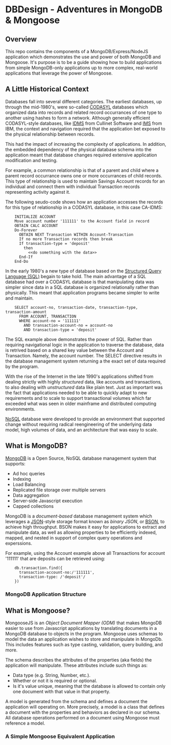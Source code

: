 # DBDesign - Adventures in MongoDB & Mongoose

## Overview

This repo contains the components of a MongoDB/Express/NodeJS application 
which demonstrates the use and power of both MongoDB and Mongoose. It's purpose 
is to be a guide showing how to build applications from simple MongoDB-only 
applications up to more complex, real-world applications that leverage the 
power of Mongoose.

## A Little Historical Context

Databases fall into several different categories. The earliest databases, up
through the mid-1980's, were so-called [CODASYL](https://en.wikipedia.org/wiki/CODASYL) 
databases which organized data
into records and related record occurrances of one type to another using
hashes to form a network. Although generally efficient CODASYL-style databases,
like [IDMS](https://en.wikipedia.org/wiki/IDMS) from Cullinet Software and 
[IMS](https://en.wikipedia.org/wiki/IBM_Information_Management_System) from IBM, 
the context and navigation required that the application bet exposed to the 
physical relationship between records. 

This had the impact of increasing the complexity of applications. In
addition, the embedded dependency of the physical database schema into the
application meant that database changes required extensive application 
modification and testing.

For example, a common relationship is that of a parent and child where a
parent record occurrance owns one or more occurrances of child records. This
type of relationship is used to maintain Savings Account records for an
individual and connect them with individual Transaction records representing
activity against it.

The following seudo-code shows  how an application accesses the records for 
this type of relationship in a CODASYL database, in this case CA-IDMS:

```
    INITIALIZE ACCOUNT
    Move account number '111111' to the Account field in record
    OBTAIN CALC ACCOUNT
    Do-Forever
      OBTAIN NEXT Transaction WITHIN Account-Transaction
      If no more Transaction records then break
      If transaction-type = 'deposit'
        then
          <<do something with the data>>
      End-If
    End-Do
```

In the early 1980's a new type of database based on the [Structured Query
Language (SQL)](https://en.wikipedia.org/wiki/SQL) begain to take hold. 
The main advantage of a SQL database had
over a CODASYL database is that manipulating data was simpler since data
in a SQL database is organized relationally rather than physically. This
meant that application programs became simpler to write and maintain.

```
    SELECT account-no, transaction-date, transaction-type, transaction-amount
      FROM ACCOUNT, TRANSACTION
      WHERE account-no = '111111'
        AND transaction-account-no = account-no
        AND transaction-type = 'deposit'
```

The SQL example above demonstrates the power of SQL. Rather than requiring
navigational logic in the application to traverse the database, data is
retrived based on a shared key value between the Account and Transaction.
Namely, the account number. The SELECT directive results in the database
management system returning a the exact set of data required by the program.

With the rise of the Internet in the late 1990's applications shifted from
dealing strictly with highly *structured* data, like accounts and transactions,
to also dealing with *unstructured* data like plain text. Just as important
was the fact that applications needed to be able to quickly adapt to new
requirements and to scale to support transactional volumes which far exceeded
what was seen in older mainframe and distributed computing environments.

[NoSQL](https://en.wikipedia.org/wiki/NoSQL) database were developed to provide 
an environment that supported change without requiring radical reengineering 
of the underlying data model, high volumes of data, and an architecture that 
was easy to scale.

## What is MongoDB?

[MongoDB](https://www.mongodb.com/) is a Open Source, NoSQL database management 
system that supports:

- Ad hoc queries
- Indexing
- Load Balancing
- Replicated file storage over multiple servers
- Data aggregation
- Server-side Javascript execution
- Capped collections

MongoDB is a *document-based* database management system which leverages a
[JSON](https://en.wikipedia.org/wiki/JSON)-style storage format known as 
*binary JSON*, or [BSON](https://en.wikipedia.org/wiki/BSON), 
to achieve high
throughput. BSON makes it easy for applications to extract and manipulate data,
as well as allowing properties to be efficiently indexed, mapped, and nested
in support of complex query operations and experssions.

For example, using the Account example above all Transactions for account
'111111' that are deposits can be retrieved using:

```
    db.transaction.find({
      transaction-account-no:/'111111',
      transaction-type: /'deposit'/
    })
```

### MongoDB Application Structure



## What is Mongoose?

MongooseJS is an *Object Document Mapper (ODM)* that makes MongoDB easier to
use from Javascript applications by translating documents in a MongoDB database
to objects in the program. Mongoose uses schemas to model the data an application
wishes to store and manipulate in MongoDb. This includes features such as 
type casting, validation, query building, and more.

The schema describes the attributes of the properties (aka fields) the application will 
manipulate. These attributes include such things as:

- Data type (e.g. String, Number, etc.).
- Whether or not it is required or optional.
- Is it's value unique, meaning that the database is allowed to contain only one document with that value in that property.

A model is generated from the schema and  defines a document the application 
will operating on. More precisely, a model is a class that defines a document 
with the properties and behaviors as declared in our schema. All database operations
performed on a document using Mongoose must reference a model.



### A Simple Mongoose Equivalent Application

